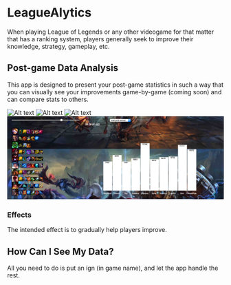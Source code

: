 # LeagueAlytics

When playing League of Legends or any other videogame for that matter that has a ranking system, players generally seek
to improve their knowledge, strategy, gameplay, etc.

## Post-game Data Analysis

This app is designed to present your post-game statistics in such a way that you can visually see your 
improvements game-by-game (coming soon) and can compare stats to others. 

![Alt text](/readmeImages/Analolics1.png) ![Alt text](/readmeImages/Analolics2.png) ![Alt text](/readmeImages/Analolics4.png) ![Alt text](/readmeImages/Analolics5.png)

### Effects

The intended effect is to gradually help players improve.

## How Can I See My Data?

All you need to do is put an ign (in game name), and let the app handle the rest.
